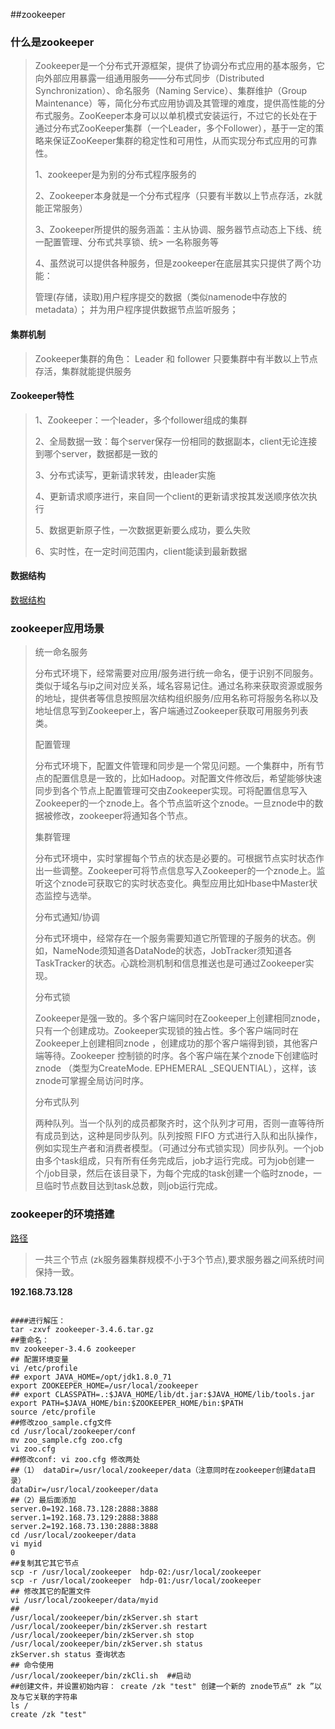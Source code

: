 ##zookeeper

### 什么是zookeeper

>Zookeeper是一个分布式开源框架，提供了协调分布式应用的基本服务，它向外部应用暴露一组通用服务——分布式同步（Distributed Synchronization）、命名服务（Naming Service）、集群维护（Group Maintenance）等，简化分布式应用协调及其管理的难度，提供高性能的分布式服务。ZooKeeper本身可以以单机模式安装运行，不过它的长处在于通过分布式ZooKeeper集群（一个Leader，多个Follower），基于一定的策略来保证ZooKeeper集群的稳定性和可用性，从而实现分布式应用的可靠性。
>
>1、zookeeper是为别的分布式程序服务的
>
>2、Zookeeper本身就是一个分布式程序（只要有半数以上节点存活，zk就能正常服务）
>
>3、Zookeeper所提供的服务涵盖：主从协调、服务器节点动态上下线、统一配置管理、分布式共享锁、统> 一名称服务等
>
>4、虽然说可以提供各种服务，但是zookeeper在底层其实只提供了两个功能：
>
>管理(存储，读取)用户程序提交的数据（类似namenode中存放的metadata）； 
> 并为用户程序提供数据节点监听服务；

#### 集群机制

>Zookeeper集群的角色： Leader 和 follower 
> 只要集群中有半数以上节点存活，集群就能提供服务

#### Zookeeper特性

>1、Zookeeper：一个leader，多个follower组成的集群
>
>2、全局数据一致：每个server保存一份相同的数据副本，client无论连接到哪个server，数据都是一致的
>
>3、分布式读写，更新请求转发，由leader实施
>
>4、更新请求顺序进行，来自同一个client的更新请求按其发送顺序依次执行
>
>5、数据更新原子性，一次数据更新要么成功，要么失败
>
>6、实时性，在一定时间范围内，client能读到最新数据

#### 数据结构

[数据结构](https://www.cnblogs.com/xums/p/7074008.html)

### zookeeper应用场景

>统一命名服务
>
>​    分布式环境下，经常需要对应用/服务进行统一命名，便于识别不同服务。类似于域名与ip之间对应关系，域名容易记住。通过名称来获取资源或服务的地址，提供者等信息按照层次结构组织服务/应用名称可将服务名称以及地址信息写到Zookeeper上，客户端通过Zookeeper获取可用服务列表类。
>
>配置管理
>
>​    分布式环境下，配置文件管理和同步是一个常见问题。一个集群中，所有节点的配置信息是一致的，比如Hadoop。对配置文件修改后，希望能够快速同步到各个节点上配置管理可交由Zookeeper实现。可将配置信息写入Zookeeper的一个znode上。各个节点监听这个znode。一旦znode中的数据被修改，zookeeper将通知各个节点。
>
>集群管理
>
>​    分布式环境中，实时掌握每个节点的状态是必要的。可根据节点实时状态作出一些调整。Zookeeper可将节点信息写入Zookeeper的一个znode上。监听这个znode可获取它的实时状态变化。典型应用比如Hbase中Master状态监控与选举。
>
>分布式通知/协调
>
>​    分布式环境中，经常存在一个服务需要知道它所管理的子服务的状态。例如，NameNode须知道各DataNode的状态，JobTracker须知道各TaskTracker的状态。心跳检测机制和信息推送也是可通过Zookeeper实现。
>
>分布式锁
>
>​    Zookeeper是强一致的。多个客户端同时在Zookeeper上创建相同znode，只有一个创建成功。Zookeeper实现锁的独占性。多个客户端同时在Zookeeper上创建相同znode ，创建成功的那个客户端得到锁，其他客户端等待。Zookeeper 控制锁的时序。各个客户端在某个znode下创建临时znode （类型为CreateMode. EPHEMERAL _SEQUENTIAL），这样，该znode可掌握全局访问时序。
>
>分布式队列
>
>​    两种队列。当一个队列的成员都聚齐时，这个队列才可用，否则一直等待所有成员到达，这种是同步队列。队列按照 FIFO 方式进行入队和出队操作，例如实现生产者和消费者模型。（可通过分布式锁实现）
>​     同步队列。一个job由多个task组成，只有所有任务完成后，job才运行完成。可为job创建一个/job目录，然后在该目录下，为每个完成的task创建一个临时znode，一旦临时节点数目达到task总数，则job运行完成。

### zookeeper的环境搭建

[路径](https://blog.csdn.net/xiaolang85/article/details/13021339)

>一共三个节点
> (zk服务器集群规模不小于3个节点),要求服务器之间系统时间保持一致。

**192.168.73.128**

```shell

####进行解压： 
tar -zxvf zookeeper-3.4.6.tar.gz
##重命名：
mv zookeeper-3.4.6 zookeeper
## 配置环境变量
vi /etc/profile
## export JAVA_HOME=/opt/jdk1.8.0_71
export ZOOKEEPER_HOME=/usr/local/zookeeper
## export CLASSPATH=.:$JAVA_HOME/lib/dt.jar:$JAVA_HOME/lib/tools.jar
export PATH=$JAVA_HOME/bin:$ZOOKEEPER_HOME/bin:$PATH
source /etc/profile
##修改zoo_sample.cfg文件
cd /usr/local/zookeeper/conf
mv zoo_sample.cfg zoo.cfg
vi zoo.cfg
##修改conf: vi zoo.cfg 修改两处
##（1） dataDir=/usr/local/zookeeper/data（注意同时在zookeeper创建data目录）
dataDir=/usr/local/zookeeper/data
##（2）最后面添加
server.0=192.168.73.128:2888:3888
server.1=192.168.73.129:2888:3888
server.2=192.168.73.130:2888:3888
cd /usr/local/zookeeper/data
vi myid 
0
##复制其它其它节点
scp -r /usr/local/zookeeper  hdp-02:/usr/local/zookeeper
scp -r /usr/local/zookeeper  hdp-01:/usr/local/zookeeper
## 修改其它的配置文件
vi /usr/local/zookeeper/data/myid
##
/usr/local/zookeeper/bin/zkServer.sh start
/usr/local/zookeeper/bin/zkServer.sh restart
/usr/local/zookeeper/bin/zkServer.sh stop
/usr/local/zookeeper/bin/zkServer.sh status
zkServer.sh status 查询状态
## 命令使用
/usr/local/zookeeper/bin/zkCli.sh  ##启动
##创建文件，并设置初始内容： create /zk "test" 创建一个新的 znode节点“ zk ”以及与它关联的字符串
ls /
create /zk "test"
```

